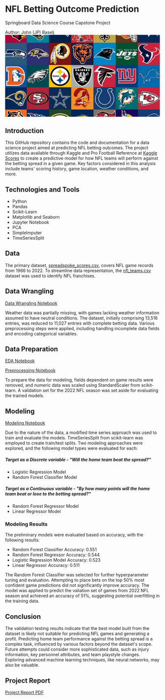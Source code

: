 # NFL Betting Outcome Prediction
Springboard Data Science Course Capstone Project

Author: John (JP) Baselj
![NFL Team Logos](https://github.com/jpbaselj/Predict-NFL-Scores/blob/main/documentation/nfl-logos.jpeg)

## Introduction
This GitHub repository contains the code and documentation for a data science project aimed at predicting NFL betting outcomes. The project utilizes data available through Kaggle and Pro Football Reference at [Kaggle Scores](https://www.kaggle.com/datasets/tobycrabtree/nfl-scores-and-betting-data?select=spreadspoke_scores.csv) to create a predictive model for how NFL teams will perform against the betting spread in a given game. Key factors considered in this analysis include teams' scoring history, game location, weather conditions, and more.

## Technologies and Tools
- Python
- Pandas
- Scikit-Learn
- Matplotlib and Seaborn
- Jupyter Notebook
- PCA
- SimpleImputer
- TimeSeriesSplit
  
## Data
The primary dataset, [spreadspoke_scores.csv](https://www.kaggle.com/datasets/tobycrabtree/nfl-scores-and-betting-data?select=spreadspoke_scores.csv), covers NFL game records from 1966 to 2022. To streamline data representation, the [nfl_teams.csv](https://www.kaggle.com/datasets/tobycrabtree/nfl-scores-and-betting-data?select=nfl_teams.csv) dataset was used to identify NFL franchises. 

## Data Wrangling
[Data Wrangling Notebook](https://github.com/jpbaselj/Predict-NFL-Scores/blob/main/Cap2_1_data_wrangling.ipynb)

Weather data was partially missing, with games lacking weather information assumed to have neutral conditions. The dataset, initially comprising 13,516 entries, was reduced to 11,027 entries with complete betting data. Various preprocessing steps were applied, including handling incomplete data fields and encoding categorical variables. 

## Data Preparation
[EDA Notebook](https://github.com/jpbaselj/Predict-NFL-Scores/blob/main/Cap2_2_EDA.ipynb)

[Preprocessing Notebook](https://github.com/jpbaselj/Predict-NFL-Scores/blob/main/Cap2_3_preprocessing_and_data_development.ipynb)

To prepare the data for modeling, fields dependent on game results were removed, and numeric data was scaled using StandardScaler from scikit-learn. A validation set for the 2022 NFL season was set aside for evaluating the trained models.

## Modeling 
[Modeling Notebook](https://github.com/jpbaselj/Predict-NFL-Scores/blob/main/Cap2_4_Modeling.ipynb)

Due to the nature of the data, a modified time series approach was used to train and evaluate the models. TimeSeriesSplit from scikit-learn was employed to create train/test splits. Two modeling approaches were explored, and the following model types were evaluated for each:

##### Target as a Discrete variable - "Will the home team beat the spread?"
- Logistic Regression Model
- Random Forest Classifier Model
##### Target as a Continuous variable - "By how many points will the home team beat or lose to the betting spread?"
- Random Forest Regressor Model
- Linear Regressor Model

### Modeling Results
The preliminary models were evaluated based on accuracy, with the following results:

* Random Forest Classifier Accuracy: 0.551
* Random Forest Regressor Accuracy: 0.544
* Logistic Regression Model Accuracy: 0.523
* Linear Regressor Accuracy: 0.511
  
The Random Forest Classifier was selected for further hyperparameter tuning and evaluation. Attempting to place bets on the top 50% most confident game predictions did not significantly improve accuracy. The model was applied to predict the valiation set of games from 2022 NFL season and achieved an accuracy of 51%, suggesting potential overfitting in the training data.

## Conclusion
The validation testing results indicate that the best model built from the dataset is likely not suitable for predicting NFL games and generating a profit. Predicting home team performance against the betting spread is a complex task, influenced by various factors beyond the dataset's scope. Future attempts could consider more sophisticated data, such as injury information, key personnel attributes, and team playstyle changes. Exploring advanced machine learning techniques, like neural networks, may also be valuable.

## Project Report
[Project Report PDF](https://github.com/jpbaselj/Predict-NFL-Scores/blob/main/Reports/Cap2_Final_Report.pdf)
